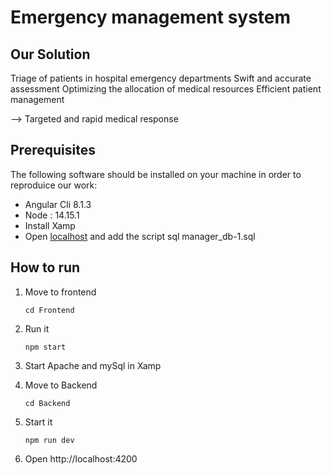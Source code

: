# Emergency management system

## Our Solution
Triage of patients in hospital emergency departments
Swift and accurate assessment
Optimizing the allocation of medical resources
Efficient patient management

--> Targeted and rapid medical response

## Prerequisites
The following software should be installed on your machine in order to reproduice our work:

- Angular Cli 8.1.3
- Node : 14.15.1
- Install Xamp
- Open [localhost](http://localhost/phpmyadmin) and add the script sql manager_db-1.sql  

## How to run
1. Move to frontend

    `cd Frontend`

2. Run it

    `npm start  `

3. Start Apache and mySql in Xamp 


4. Move to Backend
   
   `cd Backend`
   
6. Start it

   `npm run dev `

5. Open http://localhost:4200
